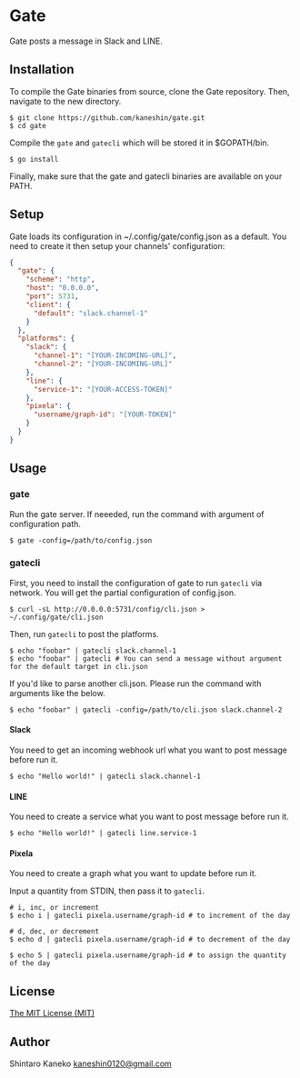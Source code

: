 # Gate

Gate posts a message in Slack and LINE.

## Installation

To compile the Gate binaries from source, clone the Gate repository. Then, navigate to the new directory.

```shell
$ git clone https://github.com/kaneshin/gate.git
$ cd gate
```

Compile the `gate` and `gatecli` which will be stored it in $GOPATH/bin.

```shell
$ go install
```

Finally, make sure that the gate and gatecli binaries are available on your PATH.

## Setup

Gate loads its configuration in ~/.config/gate/config.json as a default. You need to create it then setup your channels' configuration:

```json
{
  "gate": {
    "scheme": "http",
    "host": "0.0.0.0",
    "port": 5731,
    "client": {
      "default": "slack.channel-1"
    }
  },
  "platforms": {
    "slack": {
      "channel-1": "[YOUR-INCOMING-URL]",
      "channel-2": "[YOUR-INCOMING-URL]"
    },
    "line": {
      "service-1": "[YOUR-ACCESS-TOKEN]"
    },
    "pixela": {
      "username/graph-id": "[YOUR-TOKEN]"
    }
  }
}
```

## Usage

### gate

Run the gate server. If neeeded, run the command with argument of configuration path.

```shell
$ gate -config=/path/to/config.json
```

### gatecli

First, you need to install the configuration of gate to run `gatecli` via network. You will get the partial configuration of config.json.

```shell
$ curl -sL http://0.0.0.0:5731/config/cli.json > ~/.config/gate/cli.json
```

Then, run `gatecli` to post the platforms.

```shell
$ echo "foobar" | gatecli slack.channel-1
$ echo "foobar" | gatecli # You can send a message without argument for the default target in cli.json
```

If you'd like to parse another cli.json. Please run the command with arguments like the below.

```
$ echo "foobar" | gatecli -config=/path/to/cli.json slack.channel-2
```

#### Slack

You need to get an incoming webhook url what you want to post message before run it.

```shell
$ echo "Hello world!" | gatecli slack.channel-1
```

#### LINE

You need to create a service what you want to post message before run it.

```shell
$ echo "Hello world!" | gatecli line.service-1
```

#### Pixela

You need to create a graph what you want to update before run it.

Input a quantity from STDIN, then pass it to `gatecli`.

```shell
# i, inc, or increment
$ echo i | gatecli pixela.username/graph-id # to increment of the day

# d, dec, or decrement
$ echo d | gatecli pixela.username/graph-id # to decrement of the day

$ echo 5 | gatecli pixela.username/graph-id # to assign the quantity of the day
```

## License

[The MIT License (MIT)](http://kaneshin.mit-license.org/)

## Author

Shintaro Kaneko <kaneshin0120@gmail.com>
